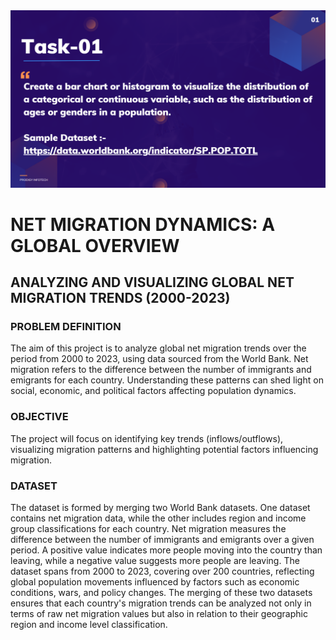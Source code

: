 <img src="https://github.com/ajayvighnesh/PRODIGY_DS_01/blob/main/DS_TASK 01.png"   >

# NET MIGRATION DYNAMICS: A GLOBAL OVERVIEW

## ANALYZING AND VISUALIZING GLOBAL NET MIGRATION TRENDS (2000-2023)

### PROBLEM DEFINITION

The aim of this project is to analyze global net migration trends over the period from 2000 to 2023, using data sourced from the World Bank. Net migration refers to the difference between the number of immigrants and emigrants for each country. Understanding these patterns can shed light on social, economic, and political factors affecting population dynamics. 

### OBJECTIVE

The project will focus on identifying key trends (inflows/outflows), visualizing migration patterns and highlighting potential factors influencing migration.

### DATASET

The dataset is formed by merging two World Bank datasets. One dataset contains net migration data, while the other includes region and income group classifications for each country. Net migration measures the difference between the number of immigrants and emigrants over a given period. A positive value indicates more people moving into the country than leaving, while a negative value suggests more people are leaving. The dataset spans from 2000 to 2023, covering over 200 countries, reflecting global population movements influenced by factors such as economic conditions, wars, and policy changes. The merging of these two datasets ensures that each country's migration trends can be analyzed not only in terms of raw net migration values but also in relation to their geographic region and income level classification.
